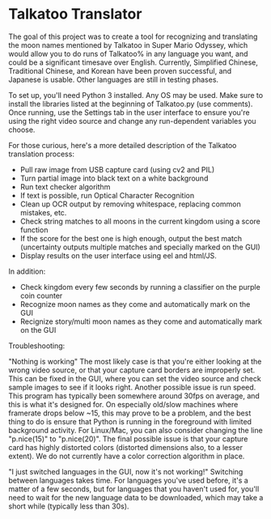 # Talkatoo Translator

The goal of this project was to create a tool for recognizing and translating the moon names mentioned by Talkatoo in Super Mario Odyssey, which would allow you to do runs of Talkatoo% in any language you want, and could be a significant timesave over English. Currently, Simplified Chinese, Traditional Chinese, and Korean have been proven successful, and Japanese is usable. Other languages are still in testing phases.

To set up, you'll need Python 3 installed. Any OS may be used. Make sure to install the libraries listed at the beginning of Talkatoo.py (use comments). Once running, use the Settings tab in the user interface to ensure you're using the right video source and change any run-dependent variables you choose.


For those curious, here's a more detailed description of the Talkatoo translation process:
- Pull raw image from USB capture card (using cv2 and PIL)
- Turn partial image into black text on a white background
- Run text checker algorithm
- If text is possible, run Optical Character Recognition
- Clean up OCR output by removing whitespace, replacing common mistakes, etc.
- Check string matches to all moons in the current kingdom using a score function
- If the score for the best one is high enough, output the best match (uncertainty outputs multiple matches and specially marked on the GUI)
- Display results on the user interface using eel and html/JS.

In addition:
- Check kingdom every few seconds by running a classifier on the purple coin counter
- Recognize moon names as they come and automatically mark on the GUI
- Recignize story/multi moon names as they come and automatically mark on the GUI


Troubleshooting:

"Nothing is working"
The most likely case is that you're either looking at the wrong video source, or that your capture card borders are improperly set. This can be fixed in the GUI, where you can set the video source and check sample images to see if it looks right.
Another possible issue is run speed. This program has typically been somewhere around 30fps on average, and this is what it's designed for. On especially old/slow machines where framerate drops below ~15, this may prove to be a problem, and the best thing to do is ensure that Python is running in the foreground with limited background activity. For Linux/Mac, you can also consider changing the line "p.nice(15)" to "p.nice(20)".
The final possible issue is that your capture card has highly distorted colors (distorted dimensions also, to a lesser extent). We do not currently have a color correction algorithm in place.

"I just switched languages in the GUI, now it's not working!"
Switching between languages takes time. For languages you've used before, it's a matter of a few seconds, but for languages that you haven't used for, you'll need to wait for the new language data to be downloaded, which may take a short while (typically less than 30s).
